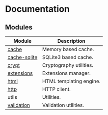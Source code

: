 # Documentation

## Modules

| Module                         | Description             |
| ------------------------------ | ----------------------- |
| [cache](Cache.md)              | Memory based cache.     |
| [cache-sqlite](CacheSQLite.md) | SQLite3 based cache.    |
| [crypt](Crypt.md)              | Cryptography utilities. |
| [extensions](Extensions.md)    | Extensions manager.     |
| [html](HTML.md)                | HTML templating engine. |
| [http](HTTP.md)                | HTTP client.            |
| utils                          | Utilities.              |
| [validation](Validation.md)    | Validation utilities.   |